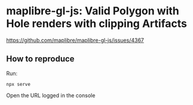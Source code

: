 # maplibre-gl-js: Valid Polygon with Hole renders with clipping Artifacts

https://github.com/maplibre/maplibre-gl-js/issues/4367

## How to reproduce

Run:

```
npx serve
```

Open the URL logged in the console